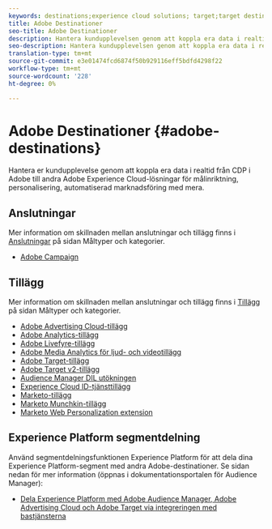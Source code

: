 ```yaml
---
keywords: destinations;experience cloud solutions; target;target destination; ad cloud; advertising cloud; audience manager; adobe target destination; target; audience manager destination;
title: Adobe Destinationer
seo-title: Adobe Destinationer
description: Hantera kundupplevelsen genom att koppla era data i realtid från CDP i Adobe till andra Adobe Experience Cloud-lösningar för annonsanpassning, personalisering, automatiserad marknadsföring med mera
seo-description: Hantera kundupplevelsen genom att koppla era data i realtid från CDP i Adobe till andra Adobe Experience Cloud-lösningar för annonsanpassning, personalisering, automatiserad marknadsföring med mera
translation-type: tm+mt
source-git-commit: e3e01474fcd6874f50b929116eff5bdfd4298f22
workflow-type: tm+mt
source-wordcount: '228'
ht-degree: 0%

---
```



# Adobe Destinationer {#adobe-destinations}

Hantera er kundupplevelse genom att koppla era data i realtid från CDP i Adobe till andra Adobe Experience Cloud-lösningar för målinriktning, personalisering, automatiserad marknadsföring med mera.

## Anslutningar

Mer information om skillnaden mellan anslutningar och tillägg finns i [Anslutningar](/help/rtcdp/destinations/destination-types.md#connections) på sidan Måltyper och kategorier.

* [Adobe Campaign](/help/rtcdp/destinations/adobe-campaign-destination.md)

## Tillägg

Mer information om skillnaden mellan anslutningar och tillägg finns i [Tillägg](/help/rtcdp/destinations/destination-types.md#extensions) på sidan Måltyper och kategorier.

* [Adobe Advertising Cloud-tillägg](/help/rtcdp/destinations/adobe-advertising-cloud-extension.md)
* [Adobe Analytics-tillägg](/help/rtcdp/destinations/adobe-analytics-extension.md)
* [Adobe Livefyre-tillägg](/help/rtcdp/destinations/adobe-livefyre-extension.md)
* [Adobe Media Analytics för ljud- och videotillägg](/help/rtcdp/destinations/adobe-video-analytics-extension.md)
* [Adobe Target-tillägg](/help/rtcdp/destinations/adobe-target-extension.md)
* [Adobe Target v2-tillägg](/help/rtcdp/destinations/adobe-target-v2-extension.md)
* [Audience Manager DIL utökningen](/help/rtcdp/destinations/aam-dil-extension.md)
* [Experience Cloud ID-tjänsttillägg](/help/rtcdp/destinations/adobe-ecid-extension.md)
* [Marketo-tillägg](/help/rtcdp/destinations/marketo-extension.md)
* [Marketo Munchkin-tillägg](/help/rtcdp/destinations/marketo-munchkin-extension.md)
* [Marketo Web Personalization extension](/help/rtcdp/destinations/marketo-web-personalization-extension.md)

## Experience Platform segmentdelning

Använd segmentdelningsfunktionen Experience Platform för att dela dina Experience Platform-segment med andra Adobe-destinationer. Se sidan nedan för mer information (öppnas i dokumentationsportalen för Audience Manager):

* [Dela Experience Platform med Adobe Audience Manager, Adobe Advertising Cloud och Adobe Target via integreringen med bastjänsterna](https://docs.adobe.com/help/en/audience-manager/user-guide/implementation-integration-guides/integration-experience-platform/aam-aep-audience-sharing.html)